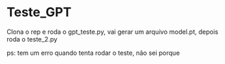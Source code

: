 # Teste_GPT

Clona o rep e roda o gpt_teste.py, vai gerar um arquivo model.pt, depois roda o teste_2.py

ps: tem um erro quando tenta rodar o teste, não sei porque 

